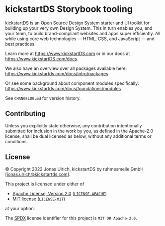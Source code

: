 # kickstartDS Storybook tooling

kickstartDS is an Open Source Design System starter and UI toolkit for building up your very own Design System. This in turn enables you, and your team, to build brand-compliant websites and apps super efficiently. All while using core web technologies — HTML, CSS, and JavaScript — and best practices.

Learn more at https://www.kickstartDS.com or in our docs at https://www.kickstartDS.com/docs.

We also have an overview over all packages available here:<br/>
https://www.kickstartds.com/docs/intro/packages

Or see some background about component modules specifically:<br/>
https://www.kickstartds.com/docs/foundations/modules

See `CHANGELOG.md` for version history.

## Contributing

Unless you explicitly state otherwise, any contribution intentionally submitted
for inclusion in the work by you, as defined in the Apache-2.0 license, shall be
dual licensed as below, without any additional terms or conditions.

## License

&copy; Copyright 2022 Jonas Ulrich, kickstartDS by ruhmesmeile GmbH [jonas.ulrich@kickstartds.com].

This project is licensed under either of

- [Apache License, Version 2.0](https://www.apache.org/licenses/LICENSE-2.0) ([`LICENSE-APACHE`](LICENSE-APACHE))
- [MIT license](https://opensource.org/licenses/MIT) ([`LICENSE-MIT`](LICENSE-MIT))

at your option.

The [SPDX](https://spdx.dev) license identifier for this project is `MIT OR Apache-2.0`.
